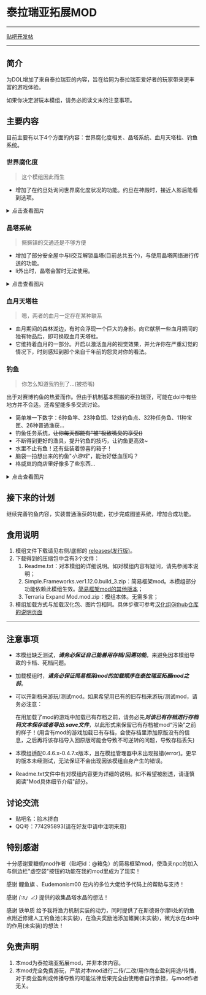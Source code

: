# 泰拉瑞亚拓展MOD
---
[贴吧开发帖](https://tieba.baidu.com/p/8778551242?pid=149243095215&cid=0#149243095215)

---
## 简介
为DOL增加了来自泰拉瑞亚的内容，旨在给同为泰拉瑞亚爱好者的玩家带来更丰富的游戏体验。

如果你决定游玩本模组，请务必阅读文末的注意事项。
## 主要内容
目前主要有以下4个方面的内容：世界腐化度相关、晶塔系统、血月天塔柱、钓鱼系统。
### 世界腐化度 
> 这个模组因此而生
- 增加了在约旦处询问世界腐化度状况的功能。约旦在神殿时，接近人影后能看到选项。
<details>
  <summary>点击查看图片</summary>

  ![世界腐化度](https://github.com/Nephthelana/DOL-Terra-Expanding-Modd/assets/153483365/598b2eda-aabf-4c67-b675-46081c0184cd)

</details>

### 晶塔系统
> 撅撅镇的交通还是不够方便
- 增加了部分安全屋中与li交互解锁晶塔(目前总共五个)，与使用晶塔网络进行传送的功能。
- li外出时，晶塔会暂时无法使用。
<details>
  <summary>点击查看图片</summary>

  ![晶塔+天塔柱](https://github.com/Nephthelana/DOL-Terra-Expanding-Modd/assets/153483365/84b9adc4-6893-43a0-815f-48d47ddbb1d1)

</details>

### 血月天塔柱
> 嗯，两者的血月一定存在某种联系
- 血月期间的森林湖边，有时会浮现一个巨大的身影。向它献祭一些血月期间的独有物品后，即可换取血月天塔柱。
- 它维持着血月的一部分。开启以激活血月的视觉效果，并允许你在严重幻觉的情况下，时刻感知到那个来自千年前的怨灵对你的看法。
### 钓鱼
> 你怎么知道我钓到了...(被捂嘴)

出于对赛博钓鱼的热爱而作。但由于机制基本照搬的泰拉瑞亚，可能在dol中有些地方并不合适。还希望能多多交流讨论。
- 简单堆一下数字：6种鱼竿、23种鱼饵、12处钓鱼点、32种任务鱼、11种宝匣、26种普通渔获...
- 钓鱼任务系统，~~让你每天都能有"被"极致嘴臭的享受()~~
- 不断得到更好的渔具，提升钓鱼的技巧，让钓鱼更高效~
- 水里不止有鱼！还有些装着惊喜的箱子！
- 脑袋一拍想出来的钓鱼"*小游戏*"，能治好低血压吗？
- 格威岚的商店里好像多了些东西...
<details>
  <summary>点击查看图片</summary>
  任务系统
  
  ![钓鱼任务1](https://github.com/Nephthelana/DOL-Terra-Expanding-Modd/assets/153483365/5263843b-d3aa-4e79-88d2-e65486cfb907)
  ![钓鱼任务2](https://github.com/Nephthelana/DOL-Terra-Expanding-Modd/assets/153483365/9dd6cae3-06ce-4ded-9840-9aedbdae56e3)
  ![钓鱼任务3](https://github.com/Nephthelana/DOL-Terra-Expanding-Modd/assets/153483365/a89de98f-e675-47ca-a963-43dfc7e4b8e5)

  钓鱼

  ![钓鱼1](https://github.com/Nephthelana/DOL-Terra-Expanding-Modd/assets/153483365/c0d821b3-3a84-416d-8215-277db8b6e389)
  ![钓鱼2](https://github.com/Nephthelana/DOL-Terra-Expanding-Modd/assets/153483365/c457064e-f07a-4c7e-8509-8ab67511c2ed)

  虚空袋

  ![虚空袋1](https://github.com/Nephthelana/DOL-Terra-Expanding-Modd/assets/153483365/dcdd0b93-aeb7-403f-b408-c81c4363dd16)
  ![虚空袋2](https://github.com/Nephthelana/DOL-Terra-Expanding-Modd/assets/153483365/ed039d06-4839-46bd-b1ce-0535f19fa6f2)

  增益追踪器

  ![增益追踪器](https://github.com/Nephthelana/DOL-Terra-Expanding-Modd/assets/153483365/8a77c0b6-6641-44d5-9c70-f435883d4806)

  </details>

## 接下来的计划
继续完善钓鱼内容，实装普通渔获的功能，初步完成图鉴系统，增加合成功能。

## 食用说明
1. 模组文件下载请见右侧/底部的 [releases(发行版)](https://github.com/Nephthelana/DOL-Terra-Expanding-Modd/releases)。
2. 下载得到的压缩包中含有3个文件：
    1. Readme.txt：对本模组的详细说明。如对模组内容有疑问，请先参阅本说明；
    2. Simple.Frameworks.ver1.12.0.build_3.zip：简易框架mod。本模组部分功能依赖此模组生效。[简易框架mod的其他版本](https://github.com/emicoto/DOLMods/)；
    3. Terraria Expand Mod.mod.zip：模组本体。无需多言；
3. 模组加载方式与加载汉化包、图片包相同。具体步骤可参考[汉化组Github仓库的说明页面](https://github.com/Eltirosto/Degrees-of-Lewdity-Chinese-Localization?tab=readme-ov-file#%E5%8F%91%E5%B8%83%E4%B8%8B%E8%BD%BD%E7%89%88)
---
## 注意事项
- 本模组缺乏测试，***请务必保证自己能善用存档/回溯功能***，来避免因本模组导致的卡档、死档问题。
- 加载模组时，***请务必保证简易框架mod的加载顺序在泰拉瑞亚拓展mod之前***。
- 可以开新档来游玩/测试mod。如果希望用已有的旧存档来游玩/测试mod，请务必注意：
  
  在用加载了mod的游戏中加载已有存档之前，请务必先***对该已有存档进行存档码文本保存或者导出.save文件***，以此形式来保留已有存档被mod“污染”之前的样子！(用含有mod的游戏加载已有存档，会使存档里添加原版没有的信息，之后再将该存档导入回原版可能会导致不可逆转的问题，导致存档丢失)
- 本模组适配0.4.6.x-0.4.7.x版本，且在模组管理器中未出现报错(error)。更早的版本未经测试，无法保证不会出现因该模组自身产生的错误。
- Readme.txt文件中有对模组内容更为详细的说明。如不希望被剧透，请谨慎阅读"Mod具体细节介绍"部分。
## 讨论交流
- 贴吧名：脸木挤白
- QQ号：774295893(请在好友申请中注明来意)
## 特别感谢
十分感谢爱糖机mod作者（贴吧id：@箱兔）的简易框架mod，使渔夫npc的加入与侧边栏"虚空袋"按钮的功能在我的mod里成为了现实！

感谢 鲤鱼旗 、Eudemonism00 在内的多位大佬给予代码上的帮助与支持！

感谢 _(:з」∠)_ 提供的收集晶塔水晶的想法！

感谢 铁单质 给予我将渔力机制实装的动力，同时提供了在斯德哥尔摩li处的钓鱼点附近修建人工钓鱼池(未实装)，在渔夫奖励池添加鳍翼(未实装)，微光水在dol中的作用(未实装)的想法！

## 免责声明
1. 本mod为泰拉瑞亚拓展mod，并非本体内容。
2. 本mod完全免费游玩，严禁对本mod进行二传/二改/用作商业盈利用途/传播，对于商业盈利或传播导致的可能法律后果完全由使用者自行承担，与mod作者无关。
